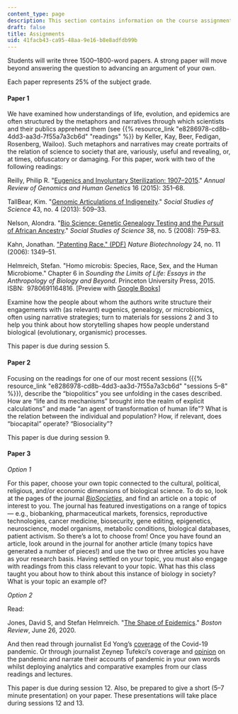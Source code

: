 ```yaml
---
content_type: page
description: This section contains information on the course assignments.
draft: false
title: Assignments
uid: 41facb43-ca95-48aa-9e16-b8e8adfdb99b
---
```

Students will write three 1500–1800-word papers. A strong paper will move beyond answering the question to advancing an argument of your own. 

Each paper represents 25% of the subject grade.

#### Paper 1

We have examined how understandings of life, evolution, and epidemics are often structured by the metaphors and narratives through which scientists and their publics apprehend them (see {{% resource_link "e8286978-cd8b-4dd3-aa3d-7f55a7a3cb6d" "readings" %}} by Keller, Kay, Beer, Fedigan, Rosenberg, Wailoo). Such metaphors and narratives may create portraits of the relation of science to society that are, variously, useful and revealing, or, at times, obfuscatory or damaging. For this paper, work with two of the following readings:

Reilly, Philip R. "[Eugenics and Involuntary Sterilization: 1907–2015](https://www.annualreviews.org/doi/abs/10.1146/annurev-genom-090314-024930)." *Annual Review of Genomics and Human Genetics* 16 (2015): 351–68.

TallBear, Kim. "[Genomic Articulations of Indigeneity](https://www.jstor.org/stable/43284191#metadata_info_tab_contents)." *Social Studies of Science* 43, no. 4 (2013): 509–33.

Nelson, Alondra. "[Bio Science: Genetic Genealogy Testing and the Pursuit of African Ancestry](https://www.jstor.org/stable/25474607#metadata_info_tab_contents)." *Social Studies of Science* 38, no. 5 (2008): 759–83.

Kahn, Jonathan. ["Patenting Race." (PDF)](https://unnaturalcauses.org/assets/uploads/file/kahn-patenting_race.pdf) *Nature Biotechnology* 24, no. 11 (2006): 1349–51.

Helmreich, Stefan. "Homo microbis: Species, Race, Sex, and the Human Microbiome." Chapter 6 in *Sounding the Limits of Life: Essays in the Anthropology of Biology and Beyond*. Princeton University Press, 2015. ISBN: ‎ 9780691164816. \[Preview with [Google Books](https://www.google.com/books/edition/Sounding_the_Limits_of_Life/8GuYDwAAQBAJ?hl=en&gbpv=1)\]

Examine how the people about whom the authors write structure their engagements with (as relevant) eugenics, genealogy, or microbiomics, often using narrative strategies; turn to materials for sessions 2 and 3 to help you think about how storytelling shapes how people understand biological (evolutionary, organismic) processes.

This paper is due during session 5.

#### Paper 2

Focusing on the readings for one of our most recent sessions ({{% resource_link "e8286978-cd8b-4dd3-aa3d-7f55a7a3cb6d" "sessions 5–8" %}}), describe the “biopolitics” you see unfolding in the cases described. How are “life and its mechanisms” brought into the realm of explicit calculations” and made “an agent of transformation of human life”? What is the relation between the individual and population? How, if relevant, does “biocapital” operate? “Biosociality”?

This paper is due during session 9.

#### Paper 3

*Option 1*

For this paper, choose your own topic connected to the cultural, political, religious, and/or economic dimensions of biological science. To do so, look at the pages of the journal [*BioSocieties*](https://www.palgrave.com/us/journal/41292), and find an article on a topic of interest to you. The journal has featured investigations on a range of topics — e.g., biobanking, pharmaceutical markets, forensics, reproductive technologies, cancer medicine, biosecurity, gene editing, epigenetics, neuroscience, model organisms, metabolic conditions, biological databases, patient activism. So there’s a lot to choose from! Once you have found an article, look around in the journal for another article (many topics have generated a number of pieces!) and use the two or three articles you have as your research basis. Having settled on your topic, you must also engage with readings from this class relevant to your topic. What has this class taught you about how to think about this instance of biology in society? What is your topic an example of?

*Option 2*

Read:

Jones, David S, and Stefan Helmreich. "[The Shape of Epidemics](https://www.bostonreview.net/articles/david-shumway-jones-stefan-helmreich-epidemic-waves/)." *Boston Review*, June 26, 2020.

And then read through journalist Ed Yong’s [coverage](https://www.theatlantic.com/author/ed-yong/) of the Covid-19 pandemic. Or through journalist Zeynep Tufekci’s coverage and [opinion](https://www.nytimes.com/column/zeynep-tufekci) on the pandemic and narrate their accounts of pandemic in your own words whilst deploying analytics and comparative examples from our class readings and lectures.

This paper is due during session 12. Also, be prepared to give a short (5–7 minute presentation) on your paper. These presentations will take place during sessions 12 and 13.